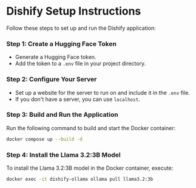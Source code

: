 # Dishify Setup Instructions

Follow these steps to set up and run the Dishify application:

### Step 1: Create a Hugging Face Token
- Generate a Hugging Face token.
- Add the token to a `.env` file in your project directory.

### Step 2: Configure Your Server
- Set up a website for the server to run on and include it in the `.env` file.
- If you don't have a server, you can use `localhost`.

### Step 3: Build and Run the Application
Run the following command to build and start the Docker container:
```bash
docker compose up --build -d
```

### Step 4: Install the Llama 3.2:3B Model
To install the Llama 3.2:3B model in the Docker container, execute:

```bash
docker exec -it dishify-ollama ollama pull llama3.2:3b
```